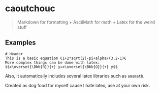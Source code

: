 # caoutchouc

> Markdown for formatting + AsciiMath for math + Latex for the weird stuff

## Examples
```
# Header
This is a basic equation €1+2*sqrt(2)-pi+alpha/(3.2-1)€  
More complex things can be done with latex:
$$x\overset{\Bbb{R}}{+} y=x\overset{\Bbb{Q}}{+} y$$
```
Also, it automatically includes several latex libraries such as `amsmath`.

Created as dog food for myself cause I hate latex, use at your own risk.
